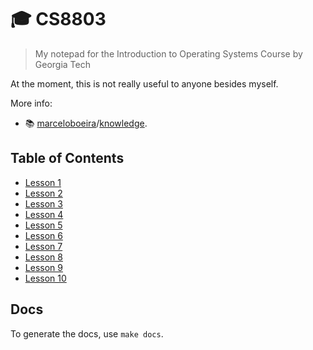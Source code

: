 # 🎓 CS8803
> My notepad for the Introduction to Operating Systems Course by Georgia Tech

At the moment, this is not really useful to anyone besides myself.

More info:
  * 📚 [marceloboeira](https://github.com/marceloboeira)/[knowledge](https://github.com/marceloboeira/knowledge).

## Table of Contents

* [Lesson 1](lessons/lesson-1#lesson-1)
* [Lesson 2](lessons/lesson-2#lesson-2)
* [Lesson 3](lessons/lesson-3#lesson-3)
* [Lesson 4](lessons/lesson-4#lesson-4)
* [Lesson 5](lessons/lesson-5#lesson-5)
* [Lesson 6](lessons/lesson-6#lesson-6)
* [Lesson 7](lessons/lesson-7#lesson-7)
* [Lesson 8](lessons/lesson-8#lesson-8)
* [Lesson 9](lessons/lesson-9#lesson-9)
* [Lesson 10](lessons/lesson-10#lesson-10)

## Docs

To generate the docs, use `make docs`.
